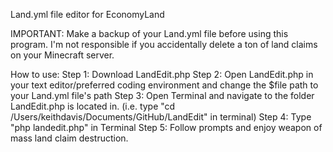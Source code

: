 Land.yml file editor for EconomyLand

IMPORTANT: Make a backup of your Land.yml file before using this program. I'm not responsible if you accidentally delete a ton of land claims on your Minecraft server. 

How to use:
Step 1: Download LandEdit.php
Step 2: Open LandEdit.php in your text editor/preferred coding environment and change the $file path to your Land.yml file's path
Step 3: Open Terminal and navigate to the folder LandEdit.php is located in.
(i.e. type "cd /Users/keithdavis/Documents/GitHub/LandEdit" in terminal)
Step 4: Type "php landedit.php" in Terminal
Step 5: Follow prompts and enjoy weapon of mass land claim destruction. 